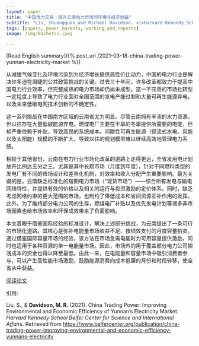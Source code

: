 ```yaml
---
layout: paper
title: "中国电力交易：提升云南电力市场的环境与经济效益"
subtitle: "Liu, Shuangquan and Michael Davidson. <i>Harvard Kennedy School Belfer Center for Science and International Affairs</i>."
tags: [papers, power_markets, working_and_reports]
image: /img/Baihetan.jpeg

---
```

[Read English summary]({% post_url /2021-03-18-china-trading-power-yunnan-electricity-market %})

从减缓气候变化及环境污染到为经济增长提供高性价比动力，中国的电力行业是解决许多迫在眉睫的公共政策挑战的关键。过去三十年间，许多改革都致力于提高中国电力行业效率，但完整成熟的电力市场却仍尚未成型。这一不完善的市场化转型一定程度上导致了电力行业面对全国范围的发电产能过剩和大量可再生能源弃电，以及未来低碳电网技术创新的不确定性。

这一系列挑战在中国南方区域的云南省尤为明显。尽管云南拥有丰沛的水力资源，但以往存在大量低碳能源弃电。燃煤电厂主要在干旱的冬季提供所需要的电能，但却严重依赖于补贴，导致高昂的系统成本。间歇性可再生能源（径流式水电、风能以及太阳能）规模的不断扩大，导致以往的规划模型难以继续高效地管理电力系统。

相较于其他省份，云南在电力行业市场化改革的道路上走得更远，全省发用电计划放开比例达五分之三。尤其是其中长期市场（月度到年度），针对不同燃料类型的发电厂有不同的市场设计和差异化机制，对效率和收入分配产生重要影响。最为关键的是，云南缺乏标准化的短期电力市场（“现货市场”）——综合所有发电与输电网络特性，并提供有效的价格以及相关的运行与投资激励的定价体系。同时，缺乏考虑网络约束的更大范围的市场，也制约了降低成本和省间资源互补作用的发挥。此外，为了维持部分电力公司的生存，燃煤电厂补贴以及优先发电计划等诸多非市场因素也给市场效率和环保成效带来了负面影响。

本文着眼于借鉴国际经验的标准设计，解决上述部分挑战，为云南提出了一条可行的市场化道路。其核心是弥补电能量市场收益不足、按绩效支付的月度容量拍卖。通过借鉴国际容量市场的经验，该方法在市场急需电能时为可用容量提供激励，同时也适用于各种资源的单一电能量市场。因此，市场外的用于覆盖部分电力公司搁浅成本的资金也得以降至最低。由此一来，在电能量和容量市场中吸引消费者参与，可以产生高性能市场激励，鼓励能源消费向成本低廉的月份和时段转移，使全省从中获益。


[阅读论文](https://www.belfercenter.org/publication/china-trading-power-improving-environmental-and-economic-efficiency-yunnans-electricity)


引用:

Liu, S., & **Davidson, M. R.** (2021). China Trading Power: Improving Environmental and Economic Efficiency of Yunnan’s Electricity Market. _Harvard Kennedy School Belfer Center for Science and International Affairs_. Retrieved from https://www.belfercenter.org/publication/china-trading-power-improving-environmental-and-economic-efficiency-yunnans-electricity



